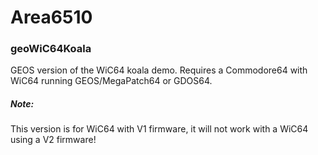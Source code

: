 # Area6510

### geoWiC64Koala
GEOS version of the WiC64 koala demo. Requires a Commodore64 with WiC64 running GEOS/MegaPatch64 or GDOS64.

##### Note:
This version is for WiC64 with V1 firmware, it will not work with a WiC64 using a V2 firmware!
